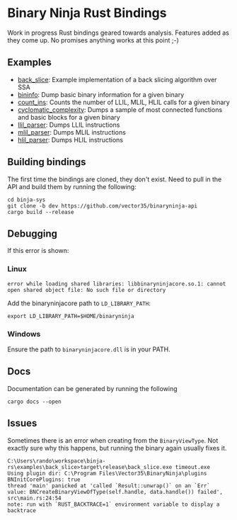 # Binary Ninja Rust Bindings

Work in progress Rust bindings geared towards analysis. Features added as they come up.
No promises anything works at this point ;-)

## Examples

* [back_slice](https://github.com/ctfhacker/binja-rs/tree/master/examples/back_slice): Example implementation of a back slicing algorithm over SSA
* [bininfo](https://github.com/ctfhacker/binja-rs/tree/master/examples/bininfo): Dump basic binary information for a given binary
* [count_ins](https://github.com/ctfhacker/binja-rs/tree/master/examples/count_ins): Counts the number of LLIL, MLIL, HLIL calls for a given binary
* [cyclomatic_complexity](https://github.com/ctfhacker/binja-rs/tree/master/examples/cyclomatic_complexity): Dumps a sample of most connected
functions and basic blocks for a given binary
* [llil_parser](https://github.com/ctfhacker/binja-rs/tree/master/examples/llil_parser): Dumps LLIL instructions
* [mlil_parser](https://github.com/ctfhacker/binja-rs/tree/master/examples/mlil_parser): Dumps MLIL instructions
* [hlil_parser](https://github.com/ctfhacker/binja-rs/tree/master/examples/hlil_parser): Dumps HLIL instructions

## Building bindings

The first time the bindings are cloned, they don't exist. Need to pull in the API and 
build them by running the following:

```
cd binja-sys
git clone -b dev https://github.com/vector35/binaryninja-api
cargo build --release
```

## Debugging

If this error is shown:

### Linux

```
error while loading shared libraries: libbinaryninjacore.so.1: cannot open shared object file: No such file or directory
```

Add the binaryninjacore path to `LD_LIBRARY_PATH`:

```
export LD_LIBRARY_PATH=$HOME/binaryninja
```

### Windows

Ensure the path to `binaryninjacore.dll` is in your PATH.

## Docs

Documentation can be generated by running the following

```
cargo docs --open
```

## Issues

Sometimes there is an error when creating from the `BinaryViewType`. Not exactly sure why
this happens, but running the binary again usually fixes it. 

```
C:\Users\rando\workspace\binja-rs\examples\back_slice>target\release\back_slice.exe timeout.exe
Using plugin dir: C:\Program Files\Vector35\BinaryNinja\plugins
BNInitCorePlugins: true
thread 'main' panicked at 'called `Result::unwrap()` on an `Err` value: BNCreateBinaryViewOfType(self.handle, data.handle()) failed', src\main.rs:24:54
note: run with `RUST_BACKTRACE=1` environment variable to display a backtrace
```


